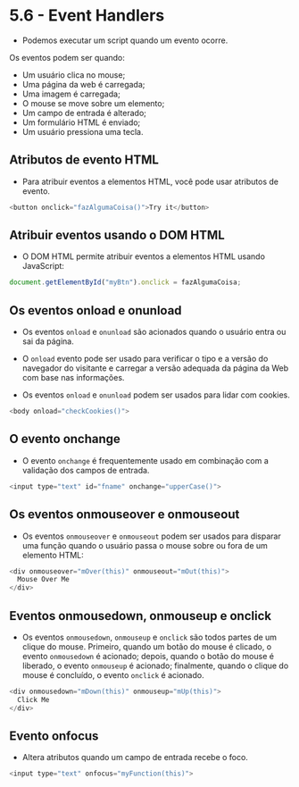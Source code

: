 # 5.6 - Event Handlers

- Podemos executar um script quando um evento ocorre.

Os eventos podem ser quando:

- Um usuário clica no mouse;
- Uma página da web é carregada;
- Uma imagem é carregada;
- O mouse se move sobre um elemento;
- Um campo de entrada é alterado;
- Um formulário HTML é enviado;
- Um usuário pressiona uma tecla.

## Atributos de evento HTML

- Para atribuir eventos a elementos HTML, você pode usar atributos de evento.

```javascript
<button onclick="fazAlgumaCoisa()">Try it</button>
```

## Atribuir eventos usando o DOM HTML

- O DOM HTML permite atribuir eventos a elementos HTML usando JavaScript:

```javascript
document.getElementById("myBtn").onclick = fazAlgumaCoisa;
```

## Os eventos onload e onunload

- Os eventos `onload` e `onunload` são acionados quando o usuário entra ou sai da página.

- O `onload` evento pode ser usado para verificar o tipo e a versão do navegador do visitante e carregar a versão adequada da página da Web com base nas informações.

- Os eventos `onload` e `onunload` podem ser usados ​​para lidar com cookies.

```javascript
<body onload="checkCookies()">
```

## O evento onchange

- O evento `onchange` é frequentemente usado em combinação com a validação dos campos de entrada.

```javascript
<input type="text" id="fname" onchange="upperCase()">
```

## Os eventos onmouseover e onmouseout

- Os eventos `onmouseover` e `onmouseout` podem ser usados ​​para disparar uma função quando o usuário passa o mouse sobre ou fora de um elemento HTML:

```javascript
<div onmouseover="mOver(this)" onmouseout="mOut(this)">
  Mouse Over Me
</div>
```

## Eventos onmousedown, onmouseup e onclick

- Os eventos `onmousedown`, `onmouseup` e `onclick` são todos partes de um clique do mouse. Primeiro, quando um botão do mouse é clicado, o evento `onmousedown` é acionado; depois, quando o botão do mouse é liberado, o evento `onmouseup` é acionado; finalmente, quando o clique do mouse é concluído, o evento `onclick` é acionado.

```javascript
<div onmousedown="mDown(this)" onmouseup="mUp(this)">
  Click Me
</div>
```

## Evento onfocus

- Altera atributos quando um campo de entrada recebe o foco.

```javascript
<input type="text" onfocus="myFunction(this)">
```
